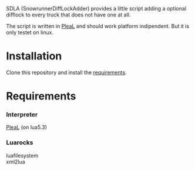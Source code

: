 SDLA (SnowrunnerDiffLockAdder) provides a little script adding a optional difflock to every truck that does not have one at all.

The script is written in [PleaL](https://github.com/MisterNoNameLP/PleaL) and should work platform indipendent. But it is only testet on linux.

# Installation 
Clone this repository and install the [requirements](https://github.com/MisterNoNameLP/SDLA#Requirements).

# Requirements
### Interpreter
[PleaL](https://github.com/MisterNoNameLP/PleaL) (on lua5.3)  
### Luarocks
luafilesystem  
xml2lua  

